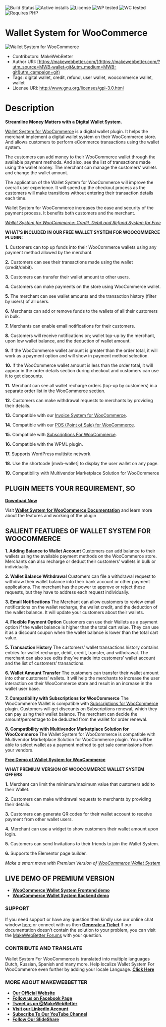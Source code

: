 ![Build Status](https://img.shields.io/travis/twbs/bootstrap/master.svg) ![Active installs](https://img.shields.io/badge/Active-700%2B-brightgreen) ![License](https://img.shields.io/badge/License-GPLv3%20or%20later-yellowgreen) ![WP tested](https://img.shields.io/badge/WP%20tested-5.8.2-brightgreen) ![WC tested](https://img.shields.io/badge/WC%20tested-5.8.0-brightgreen) ![Requires PHP](https://img.shields.io/badge/Requires%20PHP-5.6-blue)
# Wallet System for WooCommerce
![Wallet System for WooCommerce](https://ps.w.org/wallet-system-for-woocommerce/assets/banner-772x250.png)
* Contributors: MakeWebBetter
* Author URI: [https://makewebbetter.com/](https://makewebbetter.com/?utm_source=MWB-wallet-git&utm_medium=MWB-git&utm_campaign=git)
* Tags: digital wallet, credit, refund, user wallet, woocommerce wallet, wallet
* License URI: http://www.gnu.org/licenses/gpl-3.0.html

# Description

**Streamline Money Matters with a Digital Wallet System.**

[Wallet System for WooCommerce](https://wordpress.org/plugins/wallet-system-for-woocommerce/) is a digital wallet plugin. It helps the merchant implement a digital wallet system on their WooCommerce store. And allows customers to perform eCommerce transactions using the wallet system.

The customers can add money to their WooCommerce wallet through the available payment methods. And also, see the list of transactions made using the wallet money. The merchant can manage the customers’ wallets and change the wallet amount. 

The application of the Wallet System for WooCommerce will improve the overall user experience. It will speed up the checkout process as the customers will make transitions without entering their transaction details each time. 

Wallet System for WooCommerce increases the ease and security of the payment process. It benefits both customers and the merchant. 

[*Wallet System for WooCommerce: Credit, Debit and Refund System for Free*](https://youtu.be/pyAxFDBcLDA)

**WHAT’S INCLUDED IN OUR FREE WALLET SYSTEM FOR WOOCOMMERCE PLUGIN:**

**1.** Customers can top up funds into their WooCommerce wallets using any payment method allowed by the merchant. 

**2.** Customers can see their transactions made using the wallet (credit/debit). 

**3.** Customers can transfer their wallet amount to other users. 

**4.** Customers can make payments on the store using WooCommerce wallet. 

**5.** The merchant can see wallet amounts and the transaction history (filter by users) of all users. 

**6.** Merchants can add or remove funds to the wallets of all their customers in bulk. 

**7.** Merchants can enable email notifications for their customers. 

**8.** Customers will receive notifications on; wallet top-up by the merchant, upon low wallet balance, and the deduction of wallet amount. 
 
**9.** If the WooCommerce wallet amount is greater than the order total, it will work as a payment option and will show in payment method selection. 

**10.** If the WooCommerce wallet amount is less than the order total, it will appear in the order details section during checkout and customers can use it to get discounts.

**11.** Merchant can see all wallet recharge orders (top-up by customers) in a separate order list in the WooCommerce section. 

**12.** Customers can make withdrawal requests to merchants by providing their details. 

**13.** Compatible with our [Invoice System for WooCommerce](https://wordpress.org/plugins/invoice-system-for-woocommerce/).

**14.** Compatible with our [POS (Point of Sale) for WooCommerce](https://wordpress.org/plugins/mwb-point-of-sale-pos-for-woocommerce/).
 
**15.** Compatible with [Subscriptions For WooCommerce](https://wordpress.org/plugins/subscriptions-for-woocommerce/).

**16.** Compatible with the WPML plugin.

**17.** Supports WordPress multisite network. 

**18.** Use the shortcode [mwb-wallet] to display the user wallet on any page. 

**19.** Compatibility with Multivendor Marketplace Solution for WooCommerce

## PLUGIN MEETS YOUR REQUIREMENT, SO 
[**Download Now**](https://downloads.wordpress.org/plugin/wallet-system-for-woocommerce.zip)

Visit [**Wallet System for WooCommerce Documentation**](https://docs.makewebbetter.com/wallet-system-for-woocommerce/?utm_source=MWB-wallet-git&utm_medium=MWB-git-Page&utm_campaign=MWB-doc) and learn more about the features and working of the plugin

## SALIENT FEATURES OF WALLET SYSTEM FOR WOOCOMMERCE

**1. Adding Balance to Wallet Account**
Customers can add balance to their wallets using the available payment methods on the WooCommerce store. Merchants can also recharge or deduct their customers’ wallets in bulk or individually. 

**2. Wallet Balance Withdrawal** 
Customers can file a withdrawal request to withdraw their wallet balance into their bank account or other payment applications. The merchant has the power to approve or reject these requests, but they have to address each request individually. 

**3. Email Notifications**
The Merchant can allow customers to review email notifications on the wallet recharge, the wallet credit, and the deduction of the wallet balance. It will update your customers about their wallets. 

**4. Flexible Payment Option**
Customers can use their Wallets as a payment option if the wallet balance is higher than the total cart value. They can use it as a discount coupon when the wallet balance is lower than the total cart value. 

**5. Transaction History**
The customers’ wallet transactions history contains entries for wallet recharge, debit, credit, transfer, and withdrawal. The merchant can also see edits they’ve made into customers’ wallet account and the list of customers’ transactions. 

**6. Wallet Amount Transfer**
The customers can transfer their wallet amount into other customers’ wallets. It will help the merchants to increase the user interaction on their WooCommerce store and result in an increase in the wallet user base. 

**7. Compatibility with Subscriptions for WooCommerce**
The WooCommerce Wallet is compatible with [Subscriptions for WooCommerce](https://wordpress.org/plugins/subscriptions-for-woocommerce/) plugin. Customers will get discounts on Subscriptions renewal, which they can pay using their wallet balance. The merchant can decide the amount/percentage to be deducted from the wallet for order renewal. 

**8. Compatibility with Multivendor Marketplace Solution for WooCommerce**
The Wallet System for WooCommerce is compatible with Multivendor Marketplace Solution for WooCommerce plugin. You will be able to select wallet as a payment method to get sale commissions from your vendors. 

[**Free Demo of Wallet System for WooCommerce**](https://demo.makewebbetter.com/wallet-system-for-woocommerce/?utm_source=MWB-wallet-git&utm_medium=MWB-git-Page&utm_campaign=MWB-demo)

**WHAT PREMIUM VERSION OF WOOCOMMERCE  WALLET SYSTEM OFFERS**

**1.** Merchant can limit the minimum/maximum value that customers add to their Wallet. 

**2.** Customers can make withdrawal requests to merchants by providing their details. 

**3.** Customers can generate QR codes for their wallet account to receive payment from other wallet users. 

**4.** Merchant can use a widget to show customers their wallet amount upon login. 

**5.** Customers can send Invitations to their friends to join the Wallet System. 

**6.**  Supports the Elementor page builder.

*Make a smart move with Premium Version of [WooCommerce Wallet System](https://makewebbetter.com/product/woocommerce-wallet-system/?utm_source=MWB-wallet-git&utm_medium=MWB-GIT-Page&utm_campaign=MWB-wallet-pro)*

## LIVE DEMO OF PREMIUM VERSION 

* [**WooCommerce Wallet System Frontend demo**](https://demo.makewebbetter.com/woocommerce-wallet-system/?utm_source=MWB-wallet-git&utm_medium=MWB-GIT-Page&utm_campaign=MWB-wallet-frontend_demo)
* [**WooCommerce Wallet System Backend demo**](https://demo.makewebbetter.com/woocommerce-wallet-system/get-your-personal-demo/?utm_source=MWB-wallet-git&utm_medium=MWB-GIT-Page&utm_campaign=MWB-wallet-backend_demo)

### **SUPPORT**

If you need support or have any question then kindly use our online chat window [here](https://makewebbetter.com/?utm_source=MWB-wallet-github&utm_medium=MWB-github-page&utm_campaign=MWB-wallet-git) or connect with us then [**Generate a Ticket**](https://makewebbetter.com/submit-query/?utm_source=MWB-wallet-github&utm_medium=MWB-github-page&utm_campaign=MWB-wallet-git)
If our documentation doesn’t contain the solution to your problem, you can visit the [MakeWebBetter Forums](https://forums.makewebbetter.com/?utm_source=MWB-wallet-git&utm_medium=MWB-git-page&utm_campaign=MWB-wallet-git) with your question.

### CONTRIBUTE AND TRANSLATE

Wallet System For WooCommerce is translated into multiple languages Dutch, Russian, Spanish and many more. Help localize Wallet System For WooCommerce even further by adding your locale Language. [**Click Here**](https://translate.wordpress.org/projects/wp-plugins/wallet-system-for-woocommerce/)


### **MORE ABOUT MAKEWEBBETTER**

- [**Our Official Website**](https://makewebbetter.com/?utm_source=MWB-wallet-git&utm_medium=MWB-git&utm_campaign=git)
- [**Follow us on Facebook Page**](https://www.facebook.com/makewebbetter)
- [**Tweet us on @MakeWebBetter**](https://twitter.com/makewebbetter)
- [**Visit our LinkedIn Account**](https://www.linkedin.com/company/makewebbetter)
- [**Subscribe To Our YouTube Channel**](https://www.youtube.com/channel/UC7nYNf0JETOwW3GOD_EW2Ag)
- [**Follow Our SlideShare**](https://www.slideshare.net/MakeWebBetter)

